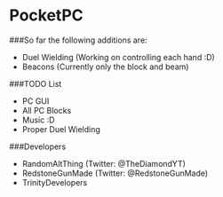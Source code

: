 # PocketPC 

###So far the following additions are:
* Duel Wielding (Working on controlling each hand :D)
* Beacons (Currently only the block and beam)

###TODO List
* PC GUI
* All PC Blocks
* Music :D
* Proper Duel Wielding

###Developers
* RandomAltThing (Twitter: @TheDiamondYT)
* RedstoneGunMade (Twitter: @RedstoneGunMade)
* TrinityDevelopers 
